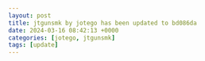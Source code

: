 ```yaml
---
layout: post
title: jtgunsmk by jotego has been updated to bd086da
date: 2024-03-16 08:42:13 +0000
categories: [jotego, jtgunsmk]
tags: [update]
---
```



